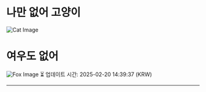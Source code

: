 
# 나만 없어 고양이

![Cat Image](https://cdn2.thecatapi.com/images/MtgMsxPw9.jpg)

# 여우도 없어
![Fox Image](https://randomfox.ca/images/111.jpg)
⏳ 업데이트 시간: 2025-02-20 14:39:37 (KRW)

---
